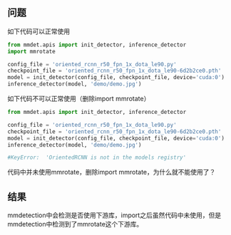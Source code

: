 ## 问题

如下代码可以正常使用

```python
from mmdet.apis import init_detector, inference_detector
import mmrotate

config_file = 'oriented_rcnn_r50_fpn_1x_dota_le90.py'
checkpoint_file = 'oriented_rcnn_r50_fpn_1x_dota_le90-6d2b2ce0.pth'
model = init_detector(config_file, checkpoint_file, device='cuda:0')
inference_detector(model, 'demo/demo.jpg')
```

如下代码不可以正常使用（删除import mmrotate）

```python
from mmdet.apis import init_detector, inference_detector

config_file = 'oriented_rcnn_r50_fpn_1x_dota_le90.py'
checkpoint_file = 'oriented_rcnn_r50_fpn_1x_dota_le90-6d2b2ce0.pth'
model = init_detector(config_file, checkpoint_file, device='cuda:0')
inference_detector(model, 'demo/demo.jpg')

#KeyError:  'OrientedRCNN is not in the models registry'
```

代码中并未使用mmrotate，删除import mmrotate，为什么就不能使用了？

## 结果

mmdetection中会检测是否使用下游库，import之后虽然代码中未使用，但是mmdetection中检测到了mmrotate这个下游库。
